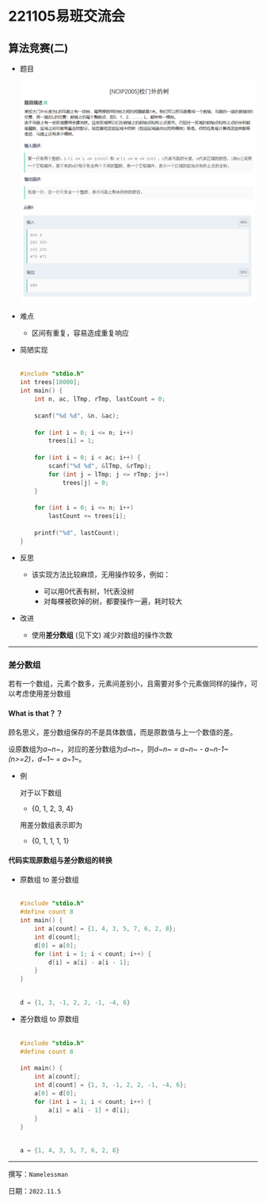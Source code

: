 # 221105易班交流会

## 算法竞赛(二)

- 题目

    ![20221105214939](https://raw.githubusercontent.com/Namelessman-Tom/Pics/main/20221105214939.png)
    ![20221105214954](https://raw.githubusercontent.com/Namelessman-Tom/Pics/main/20221105214954.png)

- 难点
    
    - 区间有重复，容易造成重复响应

- 简陋实现

    ```c

    #include "stdio.h"
    int trees[10000];
    int main() {
        int n, ac, lTmp, rTmp, lastCount = 0;
        
        scanf("%d %d", &n, &ac);

        for (int i = 0; i <= n; i++)
            trees[i] = 1;

        for (int i = 0; i < ac; i++) {
            scanf("%d %d", &lTmp, &rTmp);
            for (int j = lTmp; j <= rTmp; j++)
                trees[j] = 0;
        }

        for (int i = 0; i <= n; i++)
            lastCount += trees[i];

        printf("%d", lastCount);
    }
    ```

- 反思
    
    - 该实现方法比较麻烦，无用操作较多，例如：

        - 可以用0代表有树，1代表没树
        - 对每棵被砍掉的树，都要操作一遍，耗时较大

- 改进

    - 使用**差分数组** (见下文) 减少对数组的操作次数


---

### 差分数组

若有一个数组，元素个数多，元素间差别小，且需要对多个元素做同样的操作，可以考虑使用差分数组

#### What is that？？

顾名思义，差分数组保存的不是具体数值，而是原数值与上一个数值的差。

设原数组为*a~n~*，对应的差分数组为*d~n~*，则*d~n~ = a~n~ - a~n-1~ (n>=2)，d~1~ = a~1~*。

- 例

    对于以下数组

    - {0, 1, 2, 3, 4}

    用差分数组表示即为

    - {0, 1, 1, 1, 1}

#### 代码实现原数组与差分数组的转换

- 原数组 to 差分数组

    ```c

    #include "stdio.h"
    #define count 8
    int main() {
        int a[count] = {1, 4, 3, 5, 7, 6, 2, 8};
        int d[count];
        d[0] = a[0];
        for (int i = 1; i < count; i++) {
            d[i] = a[i] - a[i - 1];
        }
    }
    ```

    ```c
    
    d = {1, 3, -1, 2, 2, -1, -4, 6}
    ```


- 差分数组 to 原数组

    ```c

    #include "stdio.h"
    #define count 8

    int main() {
        int a[count];
        int d[count] = {1, 3, -1, 2, 2, -1, -4, 6};
        a[0] = d[0];
        for (int i = 1; i < count; i++) {
            a[i] = a[i - 1] + d[i];
        }
    }
    ```

    ```c

    a = {1, 4, 3, 5, 7, 6, 2, 8}
    ```

---

撰写：`Namelessman`

日期：`2022.11.5`